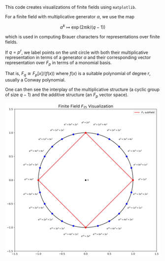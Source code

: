 This code creates visualizations of finite fields using `matplotlib`.

For a finite field with multiplicative generator $\alpha$, we use the map

$$\alpha^k \mapsto \exp(2 \pi i k / (q-1))$$

which is used in computing Brauer characters for representations over finite fields.

If $q = p^r$, we label points on the unit circle with both their multiplicative representation in terms of a generator $\alpha$ and their corresponding vector representation over $F_p$ in terms of a monomial basis.

That is, $F_q \cong F_p[x]/(f(x))$ where $f(x)$ is a suitable polynomial of degree $r$, usually a Conway polynomial.

One can then see the interplay of the multiplicative structure (a cyclic group of size $q-1$) and the additive structure (an $F_p$ vector space).

![F_25](finite_field_viz/images/finite_field_25.jpeg)
